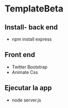# TemplateBeta

Install- back end
-----------
*	npm install express

Front end
-----------
*	Twitter Bootstrap
*	Animate Css

Ejecutar la app
-----------
*	node server.js


